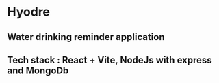 # Hyodre

## Water drinking reminder application

## Tech stack : React + Vite, NodeJs with express and MongoDb
